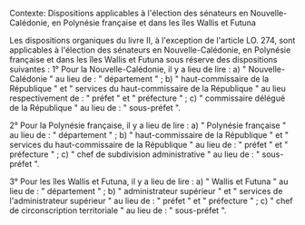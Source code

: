 Contexte: Dispositions applicables à l'élection des sénateurs en Nouvelle-Calédonie, en Polynésie française et dans les îles Wallis et Futuna

Les dispositions organiques du livre II, à l'exception de l'article LO. 274, sont applicables à l'élection des sénateurs en Nouvelle-Calédonie, en Polynésie française et dans les îles Wallis et Futuna sous réserve des dispositions suivantes : 1° Pour la Nouvelle-Calédonie, il y a lieu de lire : a) " Nouvelle-Calédonie " au lieu de : " département " ; b) " haut-commissaire de la République " et " services du haut-commissaire de la République " au lieu respectivement de : " préfet " et " préfecture " ; c) " commissaire délégué de la République " au lieu de : " sous-préfet ".

2° Pour la Polynésie française, il y a lieu de lire : a) " Polynésie française " au lieu de : " département " ; b) " haut-commissaire de la République " et " services du haut-commissaire de la République " au lieu de : " préfet " et " préfecture " ; c) " chef de subdivision administrative " au lieu de : " sous-préfet ".

3° Pour les îles Wallis et Futuna, il y a lieu de lire : a) " Wallis et Futuna " au lieu de : " département " ; b) " administrateur supérieur " et " services de l'administrateur supérieur " au lieu de : " préfet " et " préfecture " ; c) " chef de circonscription territoriale " au lieu de : " sous-préfet ".
